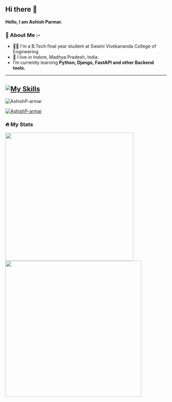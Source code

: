 ## Hi there 👋
**Hello, I am Ashish Parmar.**

### 👦 About Me :- 
- 👨‍💻 I'm a B.Tech final year student at Swami Vivekananda College of Engineering.
- 📍 I live in Indore, Madhya Pradesh, India.
- I’m currently learning **Python, Django, FastAPI and other Backend tools.**

---

[![My Skills](https://skillicons.dev/icons?i=html,css,git,github,python,flask,linux,mysql,django,celery&perline=5)](https://skillicons.dev)
---


<p align="left"> <img src="https://komarev.com/ghpvc/?username=AshishP-armar&label=Profile%20views&color=0e75b6&style=flat" alt="AshishP-armar" /> </p>
<p align="left"> 
  <a href="https://github.com/ryo-ma/github-profile-trophy">
    <img src="https://github-profile-trophy.vercel.app/?username=AshishP-armar" alt="AshishP-armar" />
  </a> 
</p>

### 🔥 My Stats 
<img width="400" src="https://github-readme-stats.vercel.app/api?username=AshishP-armar&count_private=true&show_icons=true&theme=react" />  <img width="425" src="https://streak-stats.demolab.com/?user=AshishP-armar&theme=react" />

<!--
**AshishP-armar/AshishP-armar** is a ✨ _special_ ✨ repository because its `README.md` (this file) appears on your GitHub profile.

Here are some ideas to get you started:

- 🔭 I’m currently working on ...
- 🌱 I’m currently learning ...
- 👯 I’m looking to collaborate on ...
- 🤔 I’m looking for help with ...
- 💬 Ask me about ...
- 📫 How to reach me: ...
- 😄 Pronouns: ...
- ⚡ Fun fact: ...
-->
